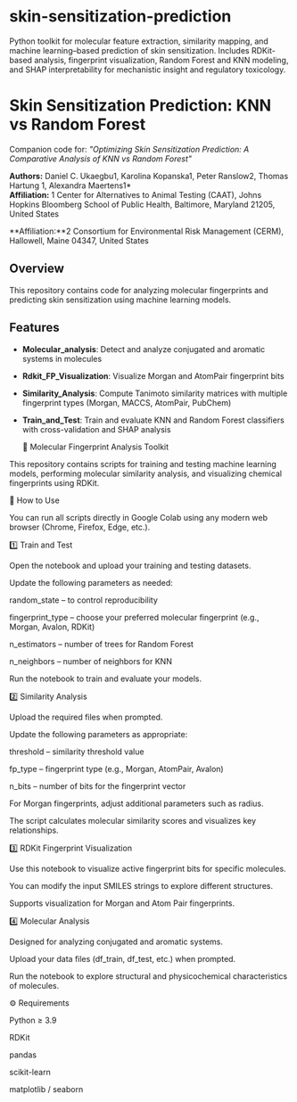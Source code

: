 # skin-sensitization-prediction
Python toolkit for molecular feature extraction, similarity mapping, and machine learning–based prediction of skin sensitization. Includes RDKit-based analysis, fingerprint visualization, Random Forest and KNN modeling, and SHAP interpretability for mechanistic insight and regulatory toxicology.
# Skin Sensitization Prediction: KNN vs Random Forest

Companion code for: *"Optimizing Skin Sensitization Prediction: A Comparative Analysis of KNN vs Random Forest"*

**Authors:** Daniel C. Ukaegbu1, Karolina Kopanska1, Peter Ranslow2, Thomas Hartung 1, Alexandra Maertens1*   
**Affiliation:** 1 Center for Alternatives to Animal Testing (CAAT), Johns Hopkins Bloomberg School of Public Health, Baltimore, Maryland 21205, United States

**Affiliation:**2 Consortium for Environmental Risk Management (CERM), Hallowell, Maine 04347, United States

## Overview

This repository contains code for analyzing molecular fingerprints and predicting skin sensitization using machine learning models.

## Features

- **Molecular_analysis**: Detect and analyze conjugated and aromatic systems in molecules
- **Rdkit_FP_Visualization**: Visualize Morgan and AtomPair fingerprint bits
- **Similarity_Analysis**: Compute Tanimoto similarity matrices with multiple fingerprint types (Morgan, MACCS, AtomPair, PubChem)
- **Train_and_Test**: Train and evaluate KNN and Random Forest classifiers with cross-validation and SHAP analysis

  🧪 Molecular Fingerprint Analysis Toolkit

This repository contains scripts for training and testing machine learning models, performing molecular similarity analysis, and visualizing chemical fingerprints using RDKit.

🚀 How to Use

You can run all scripts directly in Google Colab using any modern web browser (Chrome, Firefox, Edge, etc.).

1️⃣ Train and Test

Open the notebook and upload your training and testing datasets.

Update the following parameters as needed:

random_state – to control reproducibility

fingerprint_type – choose your preferred molecular fingerprint (e.g., Morgan, Avalon, RDKit)

n_estimators – number of trees for Random Forest

n_neighbors – number of neighbors for KNN

Run the notebook to train and evaluate your models.

2️⃣ Similarity Analysis

Upload the required files when prompted.

Update the following parameters as appropriate:

threshold – similarity threshold value

fp_type – fingerprint type (e.g., Morgan, AtomPair, Avalon)

n_bits – number of bits for the fingerprint vector

For Morgan fingerprints, adjust additional parameters such as radius.

The script calculates molecular similarity scores and visualizes key relationships.

3️⃣ RDKit Fingerprint Visualization

Use this notebook to visualize active fingerprint bits for specific molecules.

You can modify the input SMILES strings to explore different structures.

Supports visualization for Morgan and Atom Pair fingerprints.

4️⃣ Molecular Analysis

Designed for analyzing conjugated and aromatic systems.

Upload your data files (df_train, df_test, etc.) when prompted.

Run the notebook to explore structural and physicochemical characteristics of molecules.

⚙️ Requirements

Python ≥ 3.9

RDKit

pandas

scikit-learn

matplotlib / seaborn
